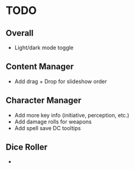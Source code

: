 # TODO

## Overall
- Light/dark mode toggle

## Content Manager
- Add drag + Drop for slideshow order

## Character Manager
- Add more key info (initiative, perception, etc.)
- Add damage rolls for weapons
- Add spell save DC tooltips

## Dice Roller
- 